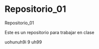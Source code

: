 Repositorio_01
==============

Repositorio_01

Este es un repositorio para trabajar en clase


uohunuh9i 9 uh99
